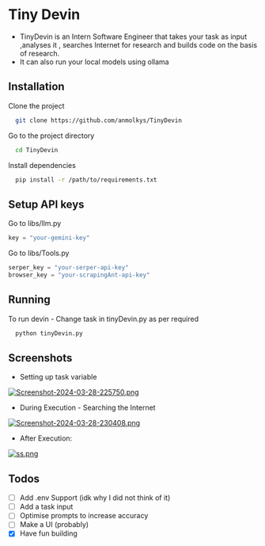 
# Tiny Devin

- TinyDevin is an Intern Software Engineer that takes your task as input ,analyses it , searches Internet for research and builds code on the basis of research.
- It can also run your local models using ollama





## Installation

Clone the project

```bash
  git clone https://github.com/anmolkys/TinyDevin
```

Go to the project directory

```bash
  cd TinyDevin
```

Install dependencies

```bash
  pip install -r /path/to/requirements.txt
```




## Setup API keys

Go to libs/llm.py 

```python
key = "your-gemini-key"
```

Go to libs/Tools.py

```python
serper_key = "your-serper-api-key"
browser_key = "your-scrapingAnt-api-key"
```
## Running

To run devin - Change task in tinyDevin.py as per required

```bash
  python tinyDevin.py
```


## Screenshots

- Setting up task variable

[![Screenshot-2024-03-28-225750.png](https://i.postimg.cc/HnHDdPZg/Screenshot-2024-03-28-225750.png)](https://postimg.cc/gXMBK4bS)

- During Execution - Searching the Internet

[![Screenshot-2024-03-28-230408.png](https://i.postimg.cc/Hxr4jpN0/Screenshot-2024-03-28-230408.png)](https://postimg.cc/62NGmNtT)

- After Execution: 

[![ss.png](https://i.postimg.cc/ZRQBQpVp/ss.png)](https://postimg.cc/34gx44Mx)
## Todos

- [ ]  Add .env Support (idk why I did not think of it)
- [ ]  Add a task input
- [ ]  Optimise prompts to increase accuracy
- [ ]  Make a UI (probably)
- [x]  Have fun building
